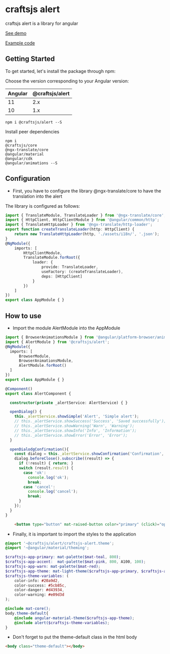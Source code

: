# craftsjs alert

craftsjs alert is a library for angular

[See demo](http://craftsjs.com/admin/components/modals-alerts)

[Example code](https://stackblitz.com/edit/angular-alert-craftsjs)

## Getting Started
To get started, let's install the package through npm:

Choose the version corresponding to your Angular version:

 | Angular | @craftsjs/alert |
 | ------- | --------------- |
 | 11      | 2.x             |
 | 10      | 1.x             |

```
npm i @craftsjs/alert --S
```

Install peer dependencies

```
npm i
@craftsjs/core
@ngx-translate/core
@angular/material
@angular/cdk
@angular/animations --S
```

## Configuration

- First, you have to configure the library @ngx-translate/core to have the translation into the alert

The library is configured as follows:

```typescript
import { TranslateModule, TranslateLoader } from '@ngx-translate/core';
import { HttpClient, HttpClientModule } from '@angular/common/http';
import { TranslateHttpLoader } from '@ngx-translate/http-loader';
export function createTranslateLoader(http: HttpClient) {
    return new TranslateHttpLoader(http, './assets/i18n/', '.json');
}
@NgModule({
    imports: [
        HttpClientModule,
        TranslateModule.forRoot({
            loader: {
                provide: TranslateLoader,
                useFactory: (createTranslateLoader),
                deps: [HttpClient]
            }
        })
    ]
})
export class AppModule { }
```

## How to use

- Import the module AlertModule into the AppModule

```typescript
import { BrowserAnimationsModule } from '@angular/platform-browser/animations';
import { AlertModule } from '@craftsjs/alert';
@NgModule({
  imports: [
      BrowserModule,
      BrowserAnimationsModule,
      AlertModule.forRoot()
  ]
})
export class AppModule { }
```

```typescript
@Component()
export class AlertComponent {

  constructor(private _alertService: AlertService) { }

  openDialog() {
    this._alertService.showSimple('Alert', 'Simple alert');
    // this._alertService.showSuccess('Success', 'Saved successfully');
    // this._alertService.showWarning('Warn', 'Warning');
    // this._alertService.showInfo('Info', 'Information');
    // this._alertService.showError('Error', 'Error');
  }

  openDialodgConfirmation(){
    const dialog = this._alertService.showConfirmation('Confirmation', 'Are you sure delete alert?');
    dialog.beforeClose().subscribe((result) => {
      if (!result) { return; }
      switch (result.result) {
        case 'ok':
          console.log('ok');
          break;
        case 'cancel':
          console.log('cancel');
          break;
      }
    });
  }
}
```

```html
    <button type="button" mat-raised-button color="primary" (click)="openDialog()">Alert warning</button>
```

- Finally, it is important to import the styles to the application

```scss
@import '~@craftsjs/alert/craftsjs-alert.theme';
@import '~@angular/material/theming';

$craftsjs-app-primary: mat-palette($mat-teal, 800);
$craftsjs-app-accent:  mat-palette($mat-pink, 800, A100, 100);
$craftsjs-app-warn: mat-palette($mat-red);
$craftsjs-app-theme: mat-light-theme($craftsjs-app-primary, $craftsjs-app-accent, $craftsjs-app-warn);
$craftsjs-theme-variables: (
    color-info: #20a9d2,
    color-success: #5cb85c,
    color-danger: #d43934,
    color-warning: #e09d3d
);

@include mat-core();
body.theme-default{
    @include angular-material-theme($craftsjs-app-theme);
    @include alert($craftsjs-theme-variables);
}
```

- Don't forget to put the theme-default class in the html body

```html
<body class="theme-default"></body>
```
